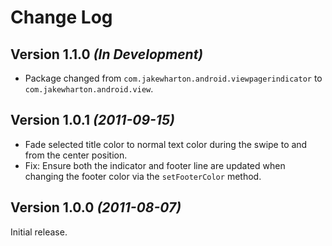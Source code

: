 Change Log
==========

Version 1.1.0 *(In Development)*
--------------------------------

 * Package changed from `com.jakewharton.android.viewpagerindicator` to
   `com.jakewharton.android.view`.


Version 1.0.1 *(2011-09-15)*
----------------------------

 * Fade selected title color to normal text color during the swipe to and from
   the center position.
 * Fix: Ensure both the indicator and footer line are updated when changing the
   footer color via the `setFooterColor` method.


Version 1.0.0 *(2011-08-07)*
----------------------------

Initial release.
